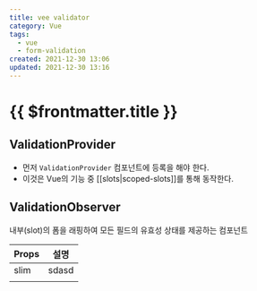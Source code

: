 ```yaml
---
title: vee validator
category: Vue
tags:
  - vue
  - form-validation
created: 2021-12-30 13:06
updated: 2021-12-30 13:16
---
```


# {{ $frontmatter.title }}

## ValidationProvider

- 먼저 `ValidationProvider` 컴포넌트에 등록을 해야 한다.
- 이것은 Vue의 기능 중 [[slots|scoped-slots]]를 통해 동작한다.

## ValidationObserver

내부(slot)의 폼을 래핑하여 모든 필드의 유효성 상태를 제공하는 컴포넌트

| Props | 설명  |
| ----- | ----- |
| slim  | sdasd |
|       |       |
